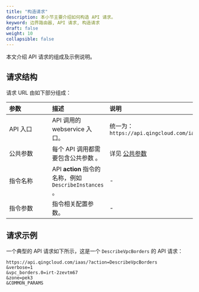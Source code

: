```yaml
---
title: "构造请求"
description: 本小节主要介绍如何构造 API 请求。 
keyword: 边界路由器, API 请求, 构造请求
draft: false
weight: 10
collapsible: false
---
```


本文介绍 API 请求的组成及示例说明。

## 请求结构

请求 URL 由如下部分组成：

| <span style="display:inline-block;width:100px">参数</span> | 描述                                                   | 说明                                      |
| :--------------------------------------------------------- | :----------------------------------------------------- | :---------------------------------------- |
| API 入口                                                   | API 调用的 webservice 入口。                           | 统一为：`https://api.qingcloud.com/iaas/` |
| 公共参数                                                   | 每个 API 调用都需要包含公共参数 。                     | 详见 [公共参数](../parameters)            |
| 指令名称                                                   | API **action** 指令的名称，例如 `DescribeInstances` 。 | -                                         |
| 指令参数                                                   | 指令相关配置参数。                                     | -                                         |

## 请求示例

一个典型的 API 请求如下所示，这是一个 `DescribeVpcBorders` 的 API 请求：

```url
https://api.qingcloud.com/iaas/?action=DescribeVpcBorders
&verbose=1
&vpc_borders.0=irt-2zevtm67
&zone=pek3
&COMMON_PARAMS
```
